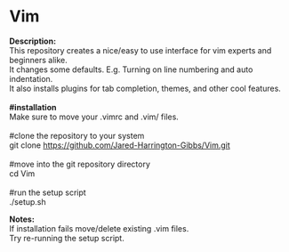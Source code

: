 # Vim <br />
<b>Description:<br /></b>
This repository creates a nice/easy to use interface for vim experts and beginners alike.<br />
It changes some defaults. E.g. Turning on line numbering and auto indentation. <br />
It also installs plugins for tab completion, themes, and other cool features.<br />
<br />
<b>#installation<br /></b>
Make sure to move your .vimrc and .vim/ files.<br />
<br />
#clone the repository to your system <br />
git clone https://github.com/Jared-Harrington-Gibbs/Vim.git <br />
<br />
#move into the git repository directory <br />
cd Vim <br />
<br />
#run the setup script<br />
./setup.sh <br />

<b>Notes:</b><br />
If installation fails move/delete existing .vim files.<br />
Try re-running the setup script.
